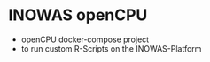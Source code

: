# INOWAS openCPU

* openCPU docker-compose project
* to run custom R-Scripts on the INOWAS-Platform

